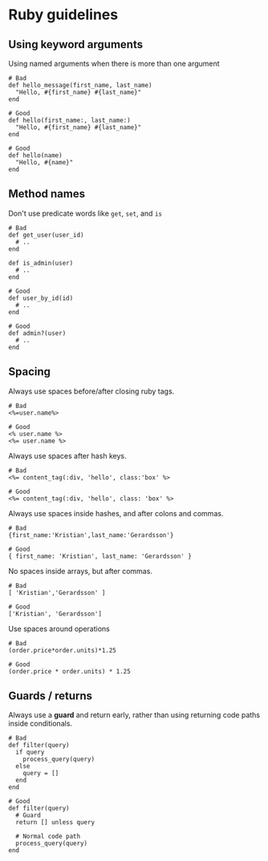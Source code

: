 # Ruby guidelines

## Using keyword arguments

Using named arguments when there is more than one argument

```
# Bad
def hello_message(first_name, last_name)
  "Hello, #{first_name} #{last_name}"
end

# Good
def hello(first_name:, last_name:)
  "Hello, #{first_name} #{last_name}"
end

# Good
def hello(name)
  "Hello, #{name}"
end
```

## Method names

Don't use predicate words like `get`, `set`, and `is`

```
# Bad
def get_user(user_id)
  # ..
end

def is_admin(user)
  # ..
end

# Good
def user_by_id(id)
  # ..
end

# Good
def admin?(user)
  # ..
end
```

## Spacing

Always use spaces before/after closing ruby tags.

```
# Bad
<%=user.name%>

# Good
<% user.name %>
<%= user.name %>
```

Always use spaces after hash keys.

```
# Bad
<%= content_tag(:div, 'hello', class:'box' %>

# Good
<%= content_tag(:div, 'hello', class: 'box' %>
```

Always use spaces inside hashes, and after colons and commas.

```
# Bad
{first_name:'Kristian',last_name:'Gerardsson'}

# Good
{ first_name: 'Kristian', last_name: 'Gerardsson' }
```

No spaces inside arrays, but after commas.

```
# Bad
[ 'Kristian','Gerardsson' ]

# Good
['Kristian', 'Gerardsson']
```

Use spaces around operations

```
# Bad
(order.price*order.units)*1.25

# Good
(order.price * order.units) * 1.25
```

## Guards / returns

Always use a **guard** and return early, rather than using returning code paths inside conditionals.

```
# Bad
def filter(query)
  if query
    process_query(query)
  else
    query = []
  end
end

# Good
def filter(query)
  # Guard
  return [] unless query
  
  # Normal code path
  process_query(query)
end
```
